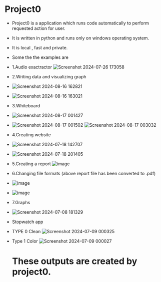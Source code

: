 # Project0
* Project0 is a application which runs code automatically to perform requested action for user.
* It is written in python and runs only on windows operating system.
* It is local , fast and private.
* Some the the examples are 
* 1.Audio exactractor ![Screenshot 2024-07-26 173058](https://github.com/user-attachments/assets/e69a7d24-6a28-4976-a5ad-1ab414f012fc)
* 2.Writing data and visualizing graph
* ![Screenshot 2024-08-16 162821](https://github.com/user-attachments/assets/26bdfd61-d23b-4e97-8c6d-79721d3198dd)
* ![Screenshot 2024-08-16 163021](https://github.com/user-attachments/assets/8f127cef-9836-40e9-bcdb-5de8ea3764ac)
* 3.Whiteboard 
* ![Screenshot 2024-08-17 001427](https://github.com/user-attachments/assets/7009d042-f48f-4bbc-9ce5-11904ec75464)
* ![Screenshot 2024-08-17 001502](https://github.com/user-attachments/assets/2c4a87c9-74b2-4c25-b300-af9854079840)
![Screenshot 2024-08-17 003032](https://github.com/user-attachments/assets/d50949c0-2b3a-425e-9827-910fc7eaaed7)
* 4.Creating website
* ![Screenshot 2024-07-18 142707](https://github.com/user-attachments/assets/9f9e8bd7-b58e-41fa-b763-e637cf22bbf2)
* ![Screenshot 2024-07-18 201405](https://github.com/user-attachments/assets/009bd9b4-b40d-497d-8143-884dc23be2bc)
* 5.Creating a report ![image](https://github.com/user-attachments/assets/ac927268-9301-4fe1-ae07-441021e6f518)
* 6.Changing file formats (above report file has been converted to .pdf)
* ![image](https://github.com/user-attachments/assets/8fb7cda7-fd3d-41af-8bf0-1f42bb429d4d)
* ![image](https://github.com/user-attachments/assets/f7f82e2c-98a0-4437-bc72-92c854d717b8)
* 7.Graphs
* ![Screenshot 2024-07-08 181329](https://github.com/user-attachments/assets/1b4685d5-a5f4-4937-9e63-6a6844ac3af4)
* Stopwatch app
* TYPE 0 Clean ![Screenshot 2024-07-09 000325](https://github.com/user-attachments/assets/dff1ea3f-df7e-4919-83d8-6f7304f32baf)
* Type 1 Color ![Screenshot 2024-07-09 000027](https://github.com/user-attachments/assets/22e18e9d-9185-4c78-8be6-1f45fa4f6435)

  # These outputs are created by project0.














